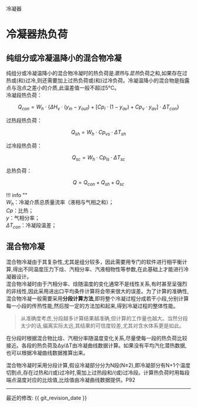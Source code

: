 冷凝器
# 冷凝器热负荷

## 纯组分或冷凝温降小的混合物冷凝
纯组分或冷凝温降小的混合物冷凝时的热负荷是*潜热*与*显热*负荷之和,如果存在过热或(和)过冷,则还需要加上过热负荷或(和)过冷负荷。冷凝温降小的混合物是指露点与泡点之差小的介质,此温差值一般不超过5&deg;C。    
冷凝段热负荷：  

$$ Q_{con}=W_h \cdot \{\Delta H_v \cdot (y_{in}-y_{out})+[Cp_l \cdot (1-y_{av})+Cp_v \cdot y_{av}] \cdot \Delta T_{con}\} $$

过热段热负荷：  

$$ Q_{sh}= W_h \cdot Cp_{vs} \cdot \Delta T_{sh} $$

过冷段热负荷：  

$$ Q_{sc}= W_h \cdot Cp_{ls} \cdot \Delta T_{sc} $$

总热负荷：  

$$ Q= Q_{con}+Q_{sh}+Q_{sc} $$

!!! info ""     
    $W_h$：冷凝介质总质量流率（液相与气相之和）；     
    $Cp$：比热；   
    $y$：气相分率；   
    $\Delta T_{con}$：冷凝段温差；    

## 混合物冷凝

混合物冷凝由于其复杂性,尤其是组分较多，因此需要用专门的软件进行相平衡计算,得出不同温度压力下焓、汽相分率、汽液相物性等参数,在此基础上才能进行冷凝器设计。   
混合物冷凝时由于汽相分率、焓随温度的变化通常不是线性关系,有时甚至呈强烈的非线性,因此采用进出口平均条件计算将会带来很大的误差。为了计算的准确性,混合物冷凝一般需要采用**分段计算方法**,即将整个冷凝过程分成若干小段,分别计算每一小段的传热性能,然后按一定的方法加和起来,得到冷凝过程的整体性能。     

>从准确度考虑,分段越多计算结果越准确,但计算的工作量也越大。当然分段太少的话,偏离实际太远,其结果的可信度较差,尤其对含水体系更是如此。     

在分段时根据混合物比焓、汽相分率随温度变化关系,尽量使每一段的热负荷比较接近。各段的热负荷及Δy/ΔT由冷凝曲线数据计算。如果没有平均汽化潜热数据,也可以根据冷凝曲线数据推算出来。

混合物冷凝时采用分段计算,假设冷凝部分分为N段(N≥2),即冷凝部分有N+1个温度切割点,存在过热和/(或)过冷时,需加上过热段和/(或)过冷段。计算热负荷时用每段端点温度对应的比焓值,比焓值由冷凝曲线数据提供。P92     





-----

最近的修改: {{ git_revision_date }}